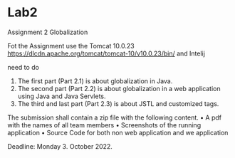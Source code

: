 # Lab2
Assignment 2 Globalization

Fot the Assignment use the Tomcat 10.0.23 
https://dlcdn.apache.org/tomcat/tomcat-10/v10.0.23/bin/
and Intelij 

need to do
1. The first part (Part 2.1) is about globalization  in Java. 
2. The second part (Part 2.2) is about globalization  in a web application using Java and Java 
   Servlets.  
3. The third and last part (Part 2.3) is about JSTL and customized tags.  

The submission  shall contain a zip file with the following content. 
• A pdf with the names of all team members 
• Screenshots of the running application 
• Source Code for both non web application and we application 

Deadline: Monday 3. October 2022. 
